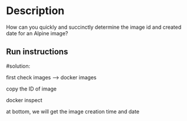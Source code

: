 # Description
How can you quickly and succinctly determine the image id and created date for an Alpine image?

## Run instructions

#solution:

first check images --> docker images 

copy the ID of image

docker inspect <imageID>

at bottom, we will get the image creation time and date
